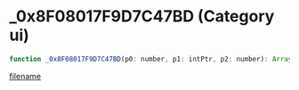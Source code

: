# _0x8F08017F9D7C47BD (Category ui)

```js
function _0x8F08017F9D7C47BD(p0: number, p1: intPtr, p2: number): Array
```

[filename](_0x8F08017F9D7C47BD_m.md ':include')